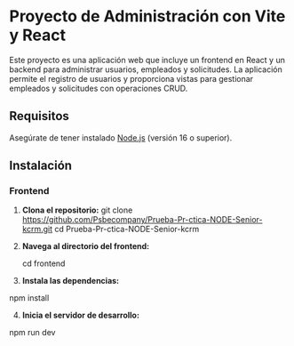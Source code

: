 # Proyecto de Administración con Vite y React

Este proyecto es una aplicación web que incluye un frontend en React y un backend para administrar usuarios, empleados y solicitudes. La aplicación permite el registro de usuarios y proporciona vistas para gestionar empleados y solicitudes con operaciones CRUD.


## Requisitos

Asegúrate de tener instalado [Node.js](https://nodejs.org/) (versión 16 o superior).

## Instalación

### Frontend

1. **Clona el repositorio:**
   git clone https://github.com/Psbecompany/Prueba-Pr-ctica-NODE-Senior-kcrm.git
   cd Prueba-Pr-ctica-NODE-Senior-kcrm

2. **Navega al directorio del frontend:**

   cd frontend

3. **Instala las dependencias:**

npm install


4. **Inicia el servidor de desarrollo:**

npm run dev

